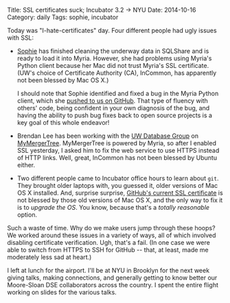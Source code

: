 Title: SSL certificates suck; Incubator 3.2 → NYU
Date: 2014-10-16
Category: daily
Tags: sophie, incubator

Today was "I-hate-certificates" day. Four different people had ugly issues with SSL:

* [Sophie](http://r.halper.in/coauth/sclayton) has finished cleaning the underway data in SQLShare and is ready to load it into Myria. However, she had problems using Myria's Python client because her Mac did not trust Myria's SSL certificate. (UW's choice of Certificate Authority (CA), InCommon, has apparently not been blessed by Mac OS X.)

    I should note that Sophie identified and fixed a bug in the Myria Python client, which she [pushed to us on GitHub](https://github.com/uwescience/myria-python/pull/23). That type of fluency with others' code, being confident in your own diagnosis of the bug, and having the ability to push bug fixes back to open source projects is a key goal of this whole endeavor!
    
* Brendan Lee has been working with the [UW Database Group](http://db.cs.washington.edu/) on [MyMergerTree](http://dl.acm.org/citation.cfm?id=2627774). MyMergerTree is powered by Myria, so after I enabled SSL yesterday, I asked him to fix the web service to use HTTPS instead of HTTP links. Well, great, InCommon has not been blessed by Ubuntu either.

* Two different people came to Incubator office hours to learn about `git`. They brought older laptops with, you guessed it, older versions of Mac OS X installed. And, surprise surprise, [GitHub's current SSL certificate](https://help.github.com/articles/error-ssl-certificate-problem-verify-that-the-ca-cert-is-ok/) is not blessed by those old versions of Mac OS X, and the only way to fix it is to _upgrade the OS_. You know, because that's a _totally reasonable_ option.

Such a waste of time. Why do we make users jump through these hoops? We worked around these issues in a variety of ways, all of which involved disabling certificate verification. Ugh, that's a fail. (In one case we were able to switch from HTTPS to SSH for GitHub -- that, at least, made me moderately less sad at heart.)

I left at lunch for the airport. I'll be at NYU in Brooklyn for the next week giving talks, making connections, and generally getting to know better our Moore-Sloan DSE collaborators across the country. I spent the entire flight working on slides for the various talks.